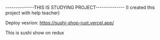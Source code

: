 --------------THIS IS STUDYING PROJECT-------------- (I created this project with help teacher)

Deploy vesrion: https://sushi-shop-rust.vercel.app/

This is sushi show on redux
